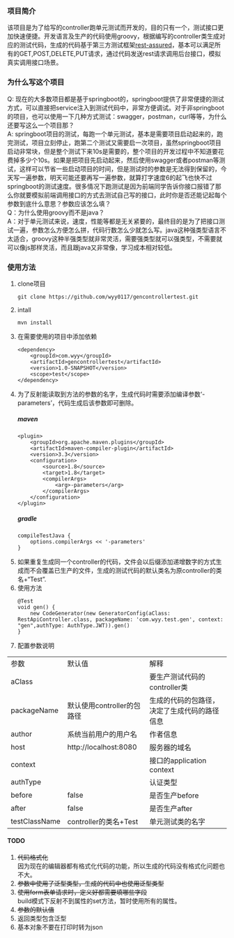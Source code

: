 ### 项目简介
该项目是为了给写的controller跑单元测试而开发的，目的只有一个，测试接口更加快速便捷。开发语言及生产的代码使用groovy，根据编写的controller类生成对应的测试代码，生成的代码基于第三方测试框架[rest-assured](https://github.com/rest-assured/rest-assured)，基本可以满足所有的GET,POST,DELETE,PUT请求，通过代码发送rest请求调用后台接口，模拟真实调用接口场景。    
### 为什么写这个项目
Q: 现在的大多数项目都是基于springboot的，springboot提供了非常便捷的测试方式，可以直接把service注入到测试代码中，非常方便调试。对于非springboot的项目，也可以使用一下几种方式测试：swagger，postman，curl等等，为什么还要写这么一个项目那？  
A: springboot项目的测试，每跑一个单元测试，基本是需要项目启动起来的，跑完测试，项目立刻停止，跑第二个测试又需要启一次项目，虽然springboot项目启动非常块，但是整个测试下来10s是需要的，整个项目的开发过程中不知道要花费掉多少个10s。如果是把项目先启动起来，然后使用swagger或者postman等测试，这样可以节省一些启动项目的时间，但是测试时的参数是无法得到保留的，今天写一遍参数，明天可能还要再写一遍参数，就算打字速度6的起飞也快不过springboot的测试速度。很多情况下跑测试是因为前端同学告诉你接口报错了那么你就要模拟前端调用接口的方式去测试自己写的接口，此时你是否还能记起每个参数到底什么意思？参数应该怎么填？  
Q：为什么使用groovy而不是java？  
A：对于单元测试来说，速度，性能等都是无关紧要的，最终目的是为了把接口测试一遍，参数怎么方便怎么拼，代码行数怎么少就怎么写。java这种强类型语言不太适合，groovy这种半强类型就非常灵活，需要强类型就可以强类型，不需要就可以像js那样灵活，而且跟java又非常像，学习成本相对较低。  
### 使用方法
1. clone项目
    ```
    git clone https://github.com/wyy0117/gencontrollertest.git
    ```
1. intall
    ```
    mvn install
    ```    
1. 在需要使用的项目中添加依赖
    ```
    <dependency>
        <groupId>com.wyy</groupId>
        <artifactId>gencontrollertest</artifactId>
        <version>1.0-SNAPSHOT</version>
        <scope>test</scope>
    </dependency>
    ```    
1. 为了反射能读取到方法的参数的名字，生成代码时需要添加编译参数‘-parameters’，代码生成后该参数即可删除。
    ##### maven
    ```
    <plugin>
        <groupId>org.apache.maven.plugins</groupId>
        <artifactId>maven-compiler-plugin</artifactId>
        <version>3.3</version>
        <configuration>
            <source>1.8</source>
            <target>1.8</target>
            <compilerArgs>
                <arg>-parameters</arg>
            </compilerArgs>
        </configuration>
    </plugin>
    ```
    ##### gradle
    ```
    compileTestJava {
        options.compilerArgs << '-parameters'
    }
    ```
1. 如果重复生成同一个controller的代码，文件会以后缀添加递增数字的方式生成而不会覆盖已生产的文件，生成的测试代码的默认类名为原controller的类名+“Test”.
1. 使用方法
    ```
    @Test
    void gen() {
        new CodeGenerator(new GeneratorConfig(aClass: RestApiController.class, packageName: 'com.wyy.test.gen', context: "gen",authType: AuthType.JWT)).gen()
    }
    ```  
1. 配置参数说明  
<table>
    <tr>
        <td>参数</td>
        <td>默认值</td>
        <td>解释</td>
    </tr>
   <tr>
      <td>aClass</td>
      <td></td>
      <td>要生产测试代码的controller类</td>
   </tr>
   <tr>
      <td>packageName</td>
      <td>默认使用controller的包路径</td>
      <td>生成的代码的包路径，决定了生成代码的路径信息</td>
   </tr>
   <tr>
      <td>author</td>
      <td>系统当前用户的用户名</td>
      <td>作者信息</td>
   </tr>
   <tr>
      <td>host</td>
      <td>http://localhost:8080</td>
      <td>服务器的域名</td>
   </tr>
   <tr>
      <td>context</td>
      <td></td>
      <td>接口的application context</td>
   </tr>
   <tr>
      <td>authType</td>
      <td></td>
      <td>认证类型</td>
   </tr>
   <tr>
      <td>before</td>
      <td>false</td>
      <td>是否生产before</td>
   </tr>
   <tr>
      <td>after</td>
      <td>false</td>
      <td>是否生产after</td>
   </tr>
   <tr>
      <td>testClassName</td>
      <td>controller的类名+Test</td>
      <td>单元测试类的名字</td>
   </tr>
</table>

#### TODO
1. ~~代码格式化~~  
    因为现在的编辑器都有格式化代码的功能，所以生成的代码没有格式化问题也不大。  
1. ~~参数中使用了泛型类型，生成的代码中也使用泛型类型~~
1. ~~使用form表单请求时，定义好都需要填哪些字段~~  
    build模式下反射不到属性的set方法，暂时使用所有的属性。
1. ~~参数的默认值~~
1. 返回类型包含泛型
1. 基本对象不要在打印时转为json

